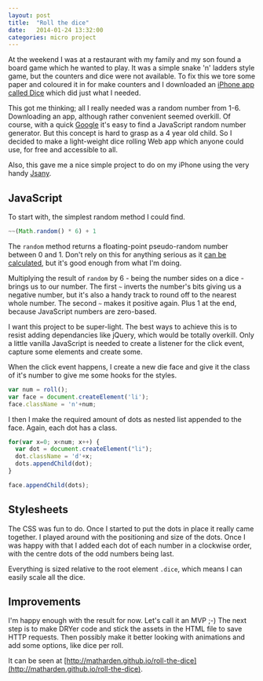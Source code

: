 ```yaml
---
layout: post
title:  "Roll the dice"
date:   2014-01-24 13:32:00
categories: micro project
---
```


At the weekend I was at a restaurant with my family and my son found a board game which he wanted to play. It was a simple snake 'n' ladders style game, but the counters and dice were not available. To fix this we tore some paper and coloured it in for make counters and I downloaded an [iPhone app called Dice](https://itunes.apple.com/gb/app/dice/id429412843?mt=8) which did just what I needed.

This got me thinking; all I really needed was a random number from 1-6. Downloading an app, although rather convenient seemed overkill. Of course, with a quick [Google](https://www.google.co.uk/search?q=dice+rolling) it's easy to find a JavaScript random number generator. But this concept is hard to grasp as a 4 year old child. So I decided to make a light-weight dice rolling Web app which anyone could use, for free and accessible to all.

Also, this gave me a nice simple project to do on my iPhone using the very handy [Jsany](http://www.jsany.org/).

## JavaScript

To start with, the simplest random method I could find.

```javascript
~~(Math.random() * 6) + 1
```

The `random` method returns a floating-point pseudo-random number between 0 and 1. Don't rely on this for anything serious as it [can be calculated](https://developer.mozilla.org/en-US/docs/Web/JavaScript/Reference/Global_Objects/Math/random), but it's good enough from what I'm doing. 

Multiplying the result of `random` by 6 - being the number sides on a dice - brings us to our number. The first `~` inverts the number's bits giving us a negative number, but it's also a handy track to round off to the nearest whole number. The second `~` makes it positive again. Plus 1 at the end, because JavaScript numbers are zero-based.

I want this project to be super-light. The best ways to achieve this is to resist adding dependancies like jQuery, which would be totally overkill. Only a little vanilla JavaScript is needed to create a listener for the click event, capture some elements and create some.

When the click event happens, I create a new die face and give it the class of it's number to give me some hooks for the styles.

```javascript
var num = roll();
var face = document.createElement('li');
face.className = 'n'+num;
```

I then I make the required amount of dots as nested list appended to the face. Again, each dot has a class.

```javascript
for(var x=0; x<num; x++) {
  var dot = document.createElement("li");
  dot.className = 'd'+x;
  dots.appendChild(dot);
}

face.appendChild(dots);
```

## Stylesheets

The CSS was fun to do. Once I started to put the dots in place it really came together. I played around with the positioning and size of the dots. Once I was happy with that I added each dot of each number in a clockwise order, with the centre dots of the odd numbers being last.

Everything is sized relative to the root element `.dice`, which means I can easily scale all the dice.

## Improvements

I'm happy enough with the result for now. Let's call it an MVP ;-) The next step is to make DRYer code and stick the assets in the HTML file to save HTTP requests. Then possibly make it better looking with animations and add some options, like dice per roll.

It can be seen at [http://matharden.github.io/roll-the-dice](http://matharden.github.io/roll-the-dice).





